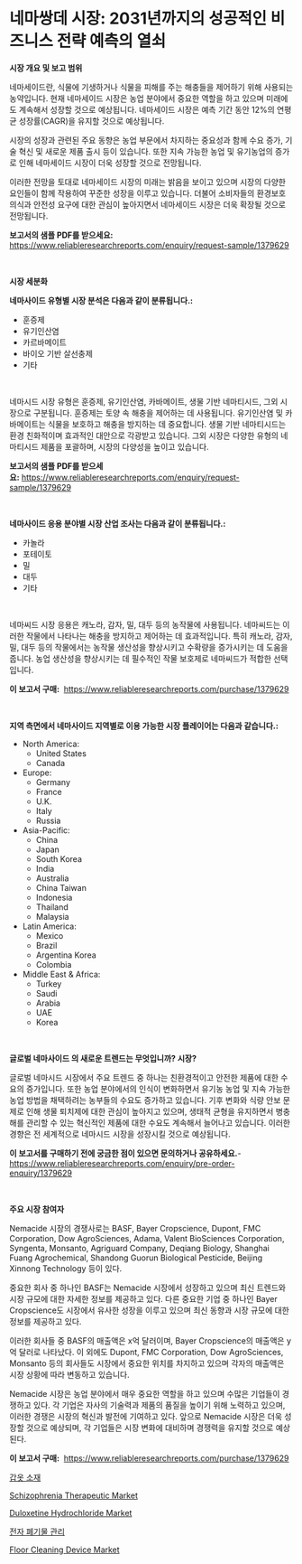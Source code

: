 <p><h1>네마쌍데 시장: 2031년까지의 성공적인 비즈니스 전략 예측의 열쇠</h1></p><p><strong>시장 개요 및 보고 범위</strong></p>
<p><p>네마세이드란, 식물에 기생하거나 식물을 피해를 주는 해충들을 제어하기 위해 사용되는 농약입니다. 현재 네마세이드 시장은 농업 분야에서 중요한 역할을 하고 있으며 미래에도 계속해서 성장할 것으로 예상됩니다. 네마세이드 시장은 예측 기간 동안 12%의 연평균 성장률(CAGR)을 유지할 것으로 예상됩니다. </p><p>시장의 성장과 관련된 주요 동향은 농업 부문에서 차지하는 중요성과 함께 수요 증가, 기술 혁신 및 새로운 제품 출시 등이 있습니다. 또한 지속 가능한 농업 및 유기농업의 증가로 인해 네마세이드 시장이 더욱 성장할 것으로 전망됩니다.</p><p>이러한 전망을 토대로 네마세이드 시장의 미래는 밝음을 보이고 있으며 시장의 다양한 요인들이 함께 작용하여 꾸준한 성장을 이루고 있습니다. 더불어 소비자들의 환경보호 의식과 안전성 요구에 대한 관심이 높아지면서 네마세이드 시장은 더욱 확장될 것으로 전망됩니다.</p></p>
<p><strong>보고서의 샘플 PDF를 받으세요:</strong> <a href="https://www.reliableresearchreports.com/enquiry/request-sample/1379629">https://www.reliableresearchreports.com/enquiry/request-sample/1379629</a></p>
<p>&nbsp;</p>
<p><strong>시장 세분화</strong></p>
<p><strong>네마사이드 유형별 시장 분석은 다음과 같이 분류됩니다.:</strong></p>
<p><ul><li>훈증제</li><li>유기인산염</li><li>카르바메이트</li><li>바이오 기반 살선충제</li><li>기타</li></ul></p>
<p>&nbsp;</p>
<p><p>네마시드 시장 유형은 훈증제, 유기인산염, 카바메이트, 생물 기반 네마티시드, 그외 시장으로 구분됩니다. 훈증제는 토양 속 해충을 제어하는 데 사용됩니다. 유기인산염 및 카바메이트는 식물을 보호하고 해충을 방지하는 데 중요합니다. 생물 기반 네마티시드는 환경 친화적이며 효과적인 대안으로 각광받고 있습니다. 그외 시장은 다양한 유형의 네마티시드 제품을 포괄하며, 시장의 다양성을 높이고 있습니다.</p></p>
<p><strong>보고서의 샘플 PDF를 받으세요:</strong>&nbsp;<a href="https://www.reliableresearchreports.com/enquiry/request-sample/1379629">https://www.reliableresearchreports.com/enquiry/request-sample/1379629</a></p>
<p>&nbsp;</p>
<p><strong> 네마사이드 응용 분야별 시장 산업 조사는 다음과 같이 분류됩니다.:</strong></p>
<p><ul><li>카놀라</li><li>포테이토</li><li>밀</li><li>대두</li><li>기타</li></ul></p>
<p>&nbsp;</p>
<p><p>네마씨드 시장 응용은 캐노라, 감자, 밀, 대두 등의 농작물에 사용됩니다. 네마씨드는 이러한 작물에서 나타나는 해충을 방지하고 제어하는 데 효과적입니다. 특히 캐노라, 감자, 밀, 대두 등의 작물에서는 농작물 생산성을 향상시키고 수확량을 증가시키는 데 도움을 줍니다. 농업 생산성을 향상시키는 데 필수적인 작물 보호제로 네마씨드가 적합한 선택입니다.</p></p>
<p><strong>이 보고서 구매:</strong>&nbsp; <a href="https://www.reliableresearchreports.com/purchase/1379629">https://www.reliableresearchreports.com/purchase/1379629</a></p>
<p>&nbsp;</p>
<p><strong>지역 측면에서 네마사이드 지역별로 이용 가능한 시장 플레이어는 다음과 같습니다.:</strong></p>
<p><ul>
    <li>
        North America:
        <ul>
            <li>United States</li>
            <li>Canada</li>
        </ul>
    </li>
    <li>
        Europe:
        <ul>
            <li>Germany</li>
            <li>France</li>
            <li>U.K.</li>
            <li>Italy</li>
            <li>Russia</li>
        </ul>
    </li>
    <li>
        Asia-Pacific:
        <ul>
            <li>China</li>
            <li>Japan</li>
            <li>South Korea</li>
            <li>India</li>
            <li>Australia</li>
            <li>China Taiwan</li>
            <li>Indonesia</li>
            <li>Thailand</li>
            <li>Malaysia</li>
        </ul>
    </li>
    <li>
        Latin America:
        <ul>
            <li>Mexico</li>
            <li>Brazil</li>
            <li>Argentina Korea</li>
            <li>Colombia</li>
        </ul>
    </li>
    <li>
        Middle East & Africa:
        <ul>
            <li>Turkey</li>
            <li>Saudi</li>
            <li>Arabia</li>
            <li>UAE</li>
            <li>Korea</li>
        </ul>
    </li>
    </ul></p>
<p>&nbsp;</p>
<p><strong>글로벌 네마사이드 의 새로운 트렌드는 무엇입니까? 시장?</strong></p>
<p><p>글로벌 네마시드 시장에서 주요 트렌드 중 하나는 친환경적이고 안전한 제품에 대한 수요의 증가입니다. 또한 농업 분야에서의 인식이 변화하면서 유기농 농업 및 지속 가능한 농업 방법을 채택하려는 농부들의 수요도 증가하고 있습니다. 기후 변화와 식량 안보 문제로 인해 생물 퇴치제에 대한 관심이 높아지고 있으며, 생태적 균형을 유지하면서 병충해를 관리할 수 있는 혁신적인 제품에 대한 수요도 계속해서 늘어나고 있습니다. 이러한 경향은 전 세계적으로 네마시드 시장을 성장시킬 것으로 예상됩니다.</p></p>
<p><strong>이 보고서를 구매하기 전에 궁금한 점이 있으면 문의하거나 공유하세요.</strong>- <a href="https://www.reliableresearchreports.com/enquiry/pre-order-enquiry/1379629">https://www.reliableresearchreports.com/enquiry/pre-order-enquiry/1379629</a></p>
<p>&nbsp;</p>
<p><strong>주요 시장 참여자</strong></p>
<p><p>Nemacide 시장의 경쟁사로는 BASF, Bayer Cropscience, Dupont, FMC Corporation, Dow AgroSciences, Adama, Valent BioSciences Corporation, Syngenta, Monsanto, Agriguard Company, Deqiang Biology, Shanghai Fuang Agrochemical, Shandong Guorun Biological Pesticide, Beijing Xinnong Technology 등이 있다.</p><p>중요한 회사 중 하나인 BASF는 Nemacide 시장에서 성장하고 있으며 최신 트렌드와 시장 규모에 대한 자세한 정보를 제공하고 있다. 다른 중요한 기업 중 하나인 Bayer Cropscience도 시장에서 유사한 성장을 이루고 있으며 최신 동향과 시장 규모에 대한 정보를 제공하고 있다.</p><p>이러한 회사들 중 BASF의 매출액은 x억 달러이며, Bayer Cropscience의 매출액은 y억 달러로 나타났다. 이 외에도 Dupont, FMC Corporation, Dow AgroSciences, Monsanto 등의 회사들도 시장에서 중요한 위치를 차지하고 있으며 각자의 매출액은 시장 상황에 따라 변동하고 있습니다.</p><p>Nemacide 시장은 농업 분야에서 매우 중요한 역할을 하고 있으며 수많은 기업들이 경쟁하고 있다. 각 기업은 자사의 기술력과 제품의 품질을 높이기 위해 노력하고 있으며, 이러한 경쟁은 시장의 혁신과 발전에 기여하고 있다. 앞으로 Nemacide 시장은 더욱 성장할 것으로 예상되며, 각 기업들은 시장 변화에 대비하며 경쟁력을 유지할 것으로 예상된다.</p></p>
<p><strong>이 보고서 구매:</strong>&nbsp;&nbsp;<a href="https://www.reliableresearchreports.com/purchase/1379629">https://www.reliableresearchreports.com/purchase/1379629</a></p>
<p><p><a href="https://github.com/vseigx30c9a1j/Market-Research-Report-List-1/blob/main/5145471186725.md">갑옷 소재</a></p><p><a href="https://issuu.com/reportprime-2/docs/schizophrenia-therapeutic-market-size-2030.pptx">Schizophrenia Therapeutic Market</a></p><p><a href="https://issuu.com/reportprime-2/docs/duloxetine-hydrochloride-market-size-2030.pptx">Duloxetine Hydrochloride Market</a></p><p><a href="https://medium.com/@marcolarbadie98078y/%EC%A0%84%EC%9E%90-%ED%8F%90%EA%B8%B0%EB%AC%BC-%EA%B4%80%EB%A6%AC-%EC%8B%9C%EC%9E%A5-%EB%B6%84%EC%84%9D-%EA%B8%80%EB%A1%9C%EB%B2%8C-%EC%82%B0%EC%97%85-%EC%A0%84%EB%A7%9D-%EB%B0%8F-%EC%A0%84%EB%A7%9D-2024%EB%85%84%EB%B6%80%ED%84%B0-2031%EB%85%84%EA%B9%8C%EC%A7%80-6d42de5ab6fe">전자 폐기물 관리</a></p><p><a href="https://github.com/WillieWoodard/Market-Research-Report-List-3/blob/main/floor-cleaning-device-market.md">Floor Cleaning Device Market</a></p></p>

